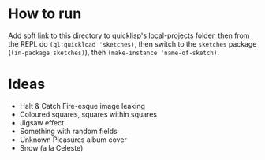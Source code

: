 # How to run
Add soft link to this directory to quicklisp's local-projects folder, then
from the REPL do `(ql:quickload 'sketches)`, then switch to the `sketches` package (`(in-package sketches)`),
then `(make-instance 'name-of-sketch)`.

# Ideas
- Halt & Catch Fire-esque image leaking
- Coloured squares, squares within squares
- Jigsaw effect
- Something with random fields
- Unknown Pleasures album cover
- Snow (a la Celeste)